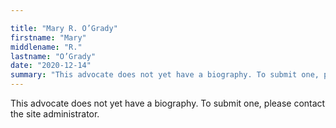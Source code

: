 ```yaml
---

title: "Mary R. O’Grady"
firstname: "Mary"
middlename: "R."
lastname: "O’Grady"
date: "2020-12-14"
summary: "This advocate does not yet have a biography. To submit one, please contact the site administrator."
---
```

This advocate does not yet have a biography. To submit one, please contact the site administrator.

